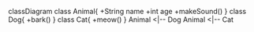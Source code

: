 classDiagram
    class Animal{
        +String name
        +int age
        +makeSound()
    }
    class Dog{
        +bark()
    }
    class Cat{
        +meow()
    }
    Animal <|-- Dog
    Animal <|-- Cat